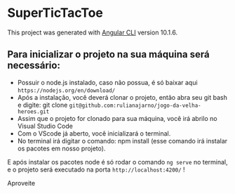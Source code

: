 # SuperTicTacToe

This project was generated with [Angular CLI](https://github.com/angular/angular-cli) version 10.1.6.

## Para inicializar o projeto na sua máquina será necessário:

- Possuir o node.js instalado, caso não possua, é só baixar aqui `https://nodejs.org/en/download/`
- Após a instalação, você deverá clonar o projeto, então abra seu git bash e digite: git clone `git@github.com:rulianajarno/jogo-da-velha-heroes.git`
- Assim que o projeto for clonado para sua máquina, você irá abrilo no Visual Studio Code
- Com o VScode já aberto, você inicializará o terminal. 
- No terminal irá digitar o comando: npm install (esse comando irá instalar os pacotes em nosso projeto).

E após instalar os pacotes node é só rodar o comando `ng serve` no terminal, e o projeto será executado na porta `http://localhost:4200/` !

Aproveite

